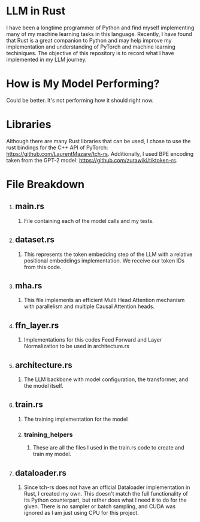 # LLM in Rust
I have been a longtime programmer of Python and find myself implementing many of my machine learning tasks in this language. Recently, I have found that Rust is a great companion to Python and may help improve my implementation and understanding of PyTorch and machine learning techiniques. The objective of this repository is to record what I have implemented in my LLM journey.

# How is My Model Performing?
Could be better. It's not performing how it should right now.

# Libraries
Although there are many Rust libraries that can be used, I chose to use the rust bindings for the C++ API of PyTorch: https://github.com/LaurentMazare/tch-rs.
Additionally, I used BPE encoding taken from the GPT-2 model: https://github.com/zurawiki/tiktoken-rs.

# File Breakdown
1. ## main.rs
   1. File containing each of the model calls and my tests.
1. ## dataset.rs
   1. This represents the token embedding step of the LLM with a relative positional embeddings implementation. We receive our token IDs from this code.
1. ## mha.rs
   1. This file implements an efficient Multi Head Attention mechanism with parallelism and multiple Causal Attention heads.
1. ## ffn_layer.rs
   1. Implementations for this codes Feed Forward and Layer Normalization to be used in architecture.rs
1. ## architecture.rs
   1. The LLM backbone with model configuration, the transformer, and the model itself.
1. ## train.rs
   1. The training implementation for the model
   1. ### training_helpers
      1. These are all the files I used in the train.rs code to create and train my model.
1. ## dataloader.rs
   1. Since tch-rs does not have an official Dataloader implementation in Rust, I created my own. This doesn't match the full functionality of its Python counterpart, but rather does what I need it to do for the given. There is no sampler or batch sampling, and CUDA was ignored as I am just using CPU for this project.



